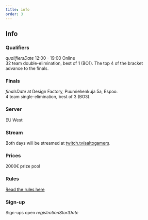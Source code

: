 ```yaml
---
title: info
order: 3
---
```


## Info

### Qualifiers

$qualifiersDate$ 12:00 - 19:00 Online  
32 team double-elimination, best of 1 (BO1). The top 4 of the bracket advance to the finals.

### Finals

$finalsDate$ at Design Factory, Puumiehenkuja 5a, Espoo.  
4 team single-elimination, best of 3 (BO3).

### Server

EU West

### Stream

Both days will be streamed at [twitch.tv/aaltogamers](https://twitch.tv/aaltogamers).

### Prices

2000€ prize pool

### Rules

[Read the rules here](https://docs.google.com/document/d/1waaq1OgqcMJkLjUnUPSOOP2veuxfPzY9/edit?usp=sharing&ouid=105544790108138006577&rtpof=true&sd=true)

### Sign-up

Sign-ups open $registrationStartDate$
